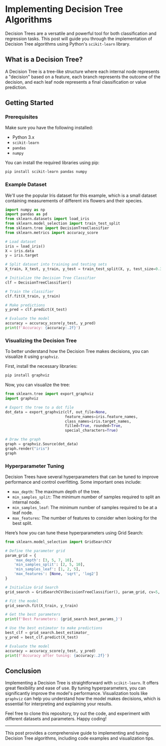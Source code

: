 # Implementing Decision Tree Algorithms

Decision Trees are a versatile and powerful tool for both classification and regression tasks. This post will guide you through the implementation of Decision Tree algorithms using Python's `scikit-learn` library.

## What is a Decision Tree?

A Decision Tree is a tree-like structure where each internal node represents a "decision" based on a feature, each branch represents the outcome of the decision, and each leaf node represents a final classification or value prediction. 

## Getting Started

### Prerequisites

Make sure you have the following installed:
- Python 3.x
- `scikit-learn`
- `pandas`
- `numpy`

You can install the required libraries using pip:

```bash
pip install scikit-learn pandas numpy
```

### Example Dataset

We'll use the popular Iris dataset for this example, which is a small dataset containing measurements of different iris flowers and their species.

```python
import numpy as np
import pandas as pd
from sklearn.datasets import load_iris
from sklearn.model_selection import train_test_split
from sklearn.tree import DecisionTreeClassifier
from sklearn.metrics import accuracy_score

# Load dataset
iris = load_iris()
X = iris.data
y = iris.target

# Split dataset into training and testing sets
X_train, X_test, y_train, y_test = train_test_split(X, y, test_size=0.3, random_state=42)

# Initialize the Decision Tree Classifier
clf = DecisionTreeClassifier()

# Train the classifier
clf.fit(X_train, y_train)

# Make predictions
y_pred = clf.predict(X_test)

# Evaluate the model
accuracy = accuracy_score(y_test, y_pred)
print(f'Accuracy: {accuracy:.2f}')
```

### Visualizing the Decision Tree

To better understand how the Decision Tree makes decisions, you can visualize it using `graphviz`.

First, install the necessary libraries:

```bash
pip install graphviz
```

Now, you can visualize the tree:

```python
from sklearn.tree import export_graphviz
import graphviz

# Export the tree to a dot file
dot_data = export_graphviz(clf, out_file=None, 
                           feature_names=iris.feature_names,  
                           class_names=iris.target_names,  
                           filled=True, rounded=True,  
                           special_characters=True)  

# Draw the graph
graph = graphviz.Source(dot_data)  
graph.render("iris") 
graph
```

### Hyperparameter Tuning

Decision Trees have several hyperparameters that can be tuned to improve performance and control overfitting. Some important ones include:

- `max_depth`: The maximum depth of the tree.
- `min_samples_split`: The minimum number of samples required to split an internal node.
- `min_samples_leaf`: The minimum number of samples required to be at a leaf node.
- `max_features`: The number of features to consider when looking for the best split.

Here’s how you can tune these hyperparameters using Grid Search:

```python
from sklearn.model_selection import GridSearchCV

# Define the parameter grid
param_grid = {
    'max_depth': [3, 5, 7, 10],
    'min_samples_split': [2, 5, 10],
    'min_samples_leaf': [1, 2, 5],
    'max_features': [None, 'sqrt', 'log2']
}

# Initialize Grid Search
grid_search = GridSearchCV(DecisionTreeClassifier(), param_grid, cv=5, scoring='accuracy')

# Fit the model
grid_search.fit(X_train, y_train)

# Get the best parameters
print(f'Best Parameters: {grid_search.best_params_}')

# Use the best estimator to make predictions
best_clf = grid_search.best_estimator_
y_pred = best_clf.predict(X_test)

# Evaluate the model
accuracy = accuracy_score(y_test, y_pred)
print(f'Accuracy after tuning: {accuracy:.2f}')
```

## Conclusion

Implementing a Decision Tree is straightforward with `scikit-learn`. It offers great flexibility and ease of use. By tuning hyperparameters, you can significantly improve the model's performance. Visualization tools like `graphviz` can help you understand how the model makes decisions, which is essential for interpreting and explaining your results.

Feel free to clone this repository, try out the code, and experiment with different datasets and parameters. Happy coding!

---

This post provides a comprehensive guide to implementing and tuning Decision Tree algorithms, including code examples and visualization tips.
